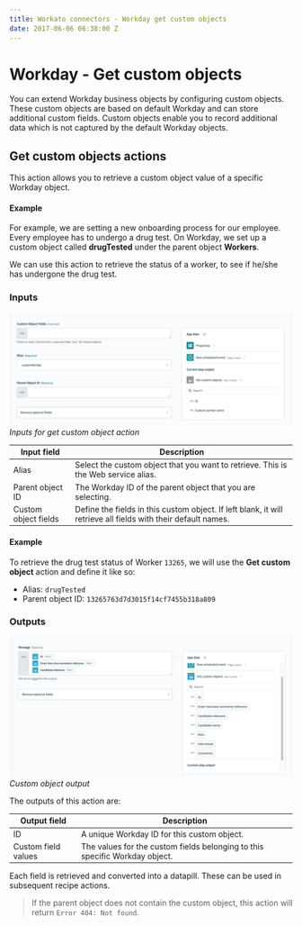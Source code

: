 ```yaml
---
title: Workato connectors - Workday get custom objects
date: 2017-06-06 06:38:00 Z
---
```


# Workday - Get custom objects
You can extend Workday business objects by configuring custom objects. These custom objects are based on default Workday and can store additional custom fields. Custom objects enable you to record additional data which is not captured by the default Workday objects.

## Get custom objects actions
This action allows you to retrieve a custom object value of a specific Workday object.

#### Example
For example, we are setting a new onboarding process for our employee. Every employee has to undergo a drug test. On Workday, we set up a custom object called **drugTested** under the parent object **Workers**.

We can use this action to retrieve the status of a worker, to see if he/she has undergone the drug test.

### Inputs
![screen](/assets/images/connectors/workday/get-custom-object.png)
*Inputs for get custom object action*

| Input field          | Description |
| -------------------- | ----------- |
| Alias                | Select the custom object that you want to retrieve. This is the Web service alias. |
| Parent object ID     | The Workday ID of the parent object that you are selecting. |
| Custom object fields | Define the fields in this custom object. If left blank, it will retrieve all fields with their default names. |

#### Example
To retrieve the drug test status of Worker `13265`, we will use the **Get custom object** action and define it like so:
- Alias: `drugTested`
- Parent object ID: `13265763d7d3015f14cf7455b318a809`

### Outputs

![Custom object output](/assets/images/connectors/workday/get-custom-object-output.png)
*Custom object output*

The outputs of this action are:

| Output field        | Description                                                                 |
| ------------------- | --------------------------------------------------------------------------- |
| ID                  | A unique Workday ID for this custom object.                                 |
| Custom field values | The values for the custom fields belonging to this specific Workday object. |

Each field is retrieved and converted into a datapill. These can be used in subsequent recipe actions.

> If the parent object does not contain the custom object, this action will return `Error 404: Not found`.

